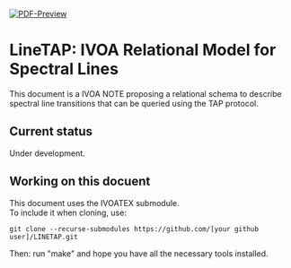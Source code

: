 [![PDF-Preview](https://img.shields.io/badge/Preview-PDF-blue)](../../releases/download/auto-pdf-preview/LineTAP-draft.pdf)

# LineTAP: IVOA Relational Model for Spectral Lines

This document is a IVOA NOTE proposing a relational schema to describe spectral line transitions that can be queried using the TAP protocol. 

## Current status

Under development.

## Working on this docuent

This document uses the IVOATEX submodule.  
To include it when cloning, use:


    git clone --recurse-submodules https://github.com/[your github user]/LINETAP.git

Then: run "make" and hope you have all the necessary tools installed.
